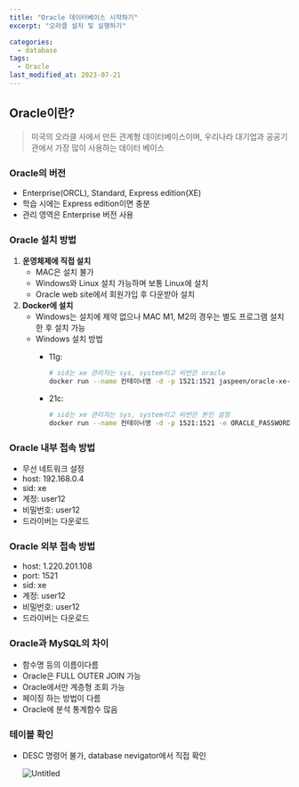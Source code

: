 ```yaml
---
title: "Oracle 데이터베이스 시작하기"
excerpt: "오라클 설치 및 실행하기"

categories:
  - database
tags:
  - Oracle
last_modified_at: 2023-07-21
---
```

## Oracle이란?

> 미국의 오라클 사에서 만든 관계형 데이터베이스이며, 우리나라 대기업과 공공기관에서 가장 많이 사용하는 데이터 베이스
> 

### Oracle의 버전

- Enterprise(ORCL), Standard, Express edition(XE)
- 학습 시에는 Express edition이면 충분
- 관리 영역은 Enterprise 버전 사용

### Oracle 설치 방법

1. **운영체제에 직접 설치**
    - MAC은 설치 불가
    - Windows와 Linux 설치 가능하며 보통 Linux에 설치
    - Oracle web site에서 회원가입 후 다운받아 설치
2. **Docker에 설치**
    - Windows는 설치에 제약 없으나 MAC M1, M2의 경우는 별도 프로그램 설치한 후 설치 가능
    - Windows 설치 방법
        - 11g:
            
            ```bash
            # sid는 xe 관리자는 sys, system이고 비번은 oracle
            docker run --name 컨테이너명 -d -p 1521:1521 jaspeen/oracle-xe-11g
            ```
            
        - 21c:
            
            ```bash
            # sid는 xe 관리자는 sys, system이고 비번은 본인 설정
            docker run --name 컨테이너명 -d -p 1521:1521 -e ORACLE_PASSWORD=관리자 비밀번호 gvenzl/oracle-xe
            ```
            
    

### Oracle 내부 접속 방법

- 무선 네트워크 설정
- host: 192.168.0.4
- sid: xe
- 계정: user12
- 비밀번호: user12
- 드라이버는 다운로드
    
    

### Oracle 외부 접속 방법

- host: 1.220.201.108
- port: 1521
- sid: xe
- 계정: user12
- 비밀번호: user12
- 드라이버는 다운로드
    
    

### Oracle과 MySQL의 차이

- 함수명 등의 이름이다름
- Oracle은 FULL OUTER JOIN 가능
- Oracle에서만 계층형 조회 가능
- 페이징 하는 방법이 다름
- Oracle에 분석 통계함수 많음
    
    

### 테이블 확인

- DESC  명령어 불가, database nevigator에서 직접 확인
    
    ![Untitled](https://s3-us-west-2.amazonaws.com/secure.notion-static.com/1c26642d-133e-4aa3-bc2e-06eebfe1ac5f/Untitled.png)